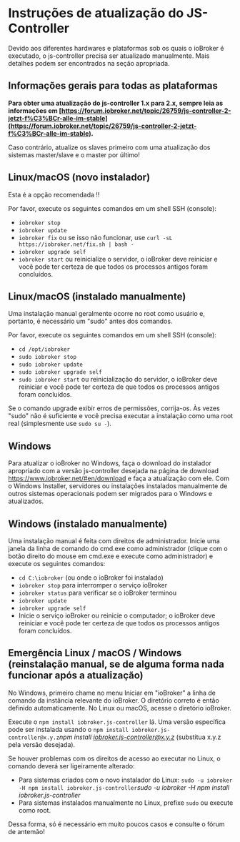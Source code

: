 # Instruções de atualização do JS-Controller

Devido aos diferentes hardwares e plataformas sob os quais o ioBroker é executado, o js-controller precisa ser atualizado manualmente. Mais detalhes podem ser encontrados na seção apropriada.

## Informações gerais para todas as plataformas

**Para obter uma atualização do js-controller 1.x para 2.x, sempre leia as informações em [https://forum.iobroker.net/topic/26759/js-controller-2-jetzt-f%C3%BCr-alle-im-stable](https://forum.iobroker.net/topic/26759/js-controller-2-jetzt-f%C3%BCr-alle-im-stable).**

Caso contrário, atualize os slaves primeiro com uma atualização dos sistemas master/slave e o master por último!

## Linux/macOS (novo instalador)
Esta é a opção recomendada !!

Por favor, execute os seguintes comandos em um shell SSH (console):
* `iobroker stop`
* `iobroker update`
* `iobroker fix` ou se isso não funcionar, use `curl -sL https://iobroker.net/fix.sh | bash -`
* `iobroker upgrade self`
* `iobroker start` ou reinicialize o servidor, o ioBroker deve reiniciar e você pode ter certeza de que todos os processos antigos foram concluídos.
<!-- copy
iobroker stop
iobroker update
iobroker fix
iobroker upgrade self
iobroker start
-->

## Linux/macOS (instalado manualmente)

Uma instalação manual geralmente ocorre no root como usuário e, portanto, é necessário um "sudo" antes dos comandos.

Por favor, execute os seguintes comandos em um shell SSH (console):
* `cd /opt/iobroker`
* `sudo iobroker stop`
* `sudo iobroker update`
* `sudo iobroker upgrade self`
* `sudo iobroker start` ou reinicialização do servidor, o ioBroker deve reiniciar e você pode ter certeza de que todos os processos antigos foram concluídos.
<!-- copy
cd /opt/iobroker
sudo iobroker stop
sudo iobroker upgrade
sudo iobroker upgrade self
sudo iobroker start
-->

Se o comando upgrade exibir erros de permissões, corrija-os. Às vezes "sudo" não é suficiente e você precisa executar a instalação como uma root real (simplesmente use `sudo su -`).

## Windows

Para atualizar o ioBroker no Windows, faça o download do instalador apropriado com a versão js-controller desejada na página de download https://www.iobroker.net/#en/download e faça a atualização com ele. Com o Windows Installer, servidores ou instalações instalados manualmente de outros sistemas operacionais podem ser migrados para o Windows e atualizados.

## Windows (instalado manualmente)

Uma instalação manual é feita com direitos de administrador. Inicie uma janela da linha de comando do cmd.exe como administrador (clique com o botão direito do mouse em cmd.exe e execute como administrador) e execute os seguintes comandos:

* `cd C:\iobroker` (ou onde o ioBroker foi instalado)
* `iobroker stop` para interromper o serviço ioBroker
* `iobroker status` para verificar se o ioBroker terminou
* `iobroker update`
* `iobroker upgrade self`
* Inicie o serviço ioBroker ou reinicie o computador; o ioBroker deve reiniciar e você pode ter certeza de que todos os processos antigos foram concluídos.
<!-- copy
cd C:\iobroker
iobroker stop
iobroker status
iobroker update
iobroker upgrade self
-->

## Emergência Linux / macOS / Windows (reinstalação manual, se de alguma forma nada funcionar após a atualização)

No Windows, primeiro chame no menu Iniciar em "ioBroker" a linha de comando da instância relevante do ioBroker. O diretório correto é então definido automaticamente. No Linux ou macOS, acesse o diretório ioBroker.

Execute o `npm install iobroker.js-controller` lá. Uma versão específica pode ser instalada usando o `npm install iobroker.js-controller@x.y.z`*npm install iobroker.js-controller@x.y.z* (substitua x.y.z pela versão desejada).

Se houver problemas com os direitos de acesso ao executar no Linux, o comando deverá ser ligeiramente alterado:

* Para sistemas criados com o novo instalador do Linux: `sudo -u iobroker -H npm install iobroker.js-controller`*sudo -u iobroker -H npm install iobroker.js-controller*
* Para sistemas instalados manualmente no Linux, prefixe `sudo` ou execute como root.

Dessa forma, só é necessário em muito poucos casos e consulte o fórum de antemão!
